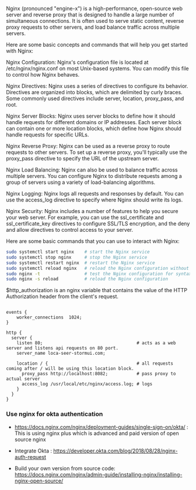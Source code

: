 Nginx (pronounced "engine-x") is a high-performance, open-source web server and reverse proxy that is designed to handle a large number of simultaneous connections. It is often used to serve static content, reverse proxy requests to other servers, and load balance traffic across multiple servers.

Here are some basic concepts and commands that will help you get started with Nginx:

Nginx Configuration: Nginx's configuration file is located at /etc/nginx/nginx.conf on most Unix-based systems. You can modify this file to control how Nginx behaves.

Nginx Directives: Nginx uses a series of directives to configure its behavior. Directives are organized into blocks, which are delimited by curly braces. Some commonly used directives include server, location, proxy_pass, and root.

Nginx Server Blocks: Nginx uses server blocks to define how it should handle requests for different domains or IP addresses. Each server block can contain one or more location blocks, which define how Nginx should handle requests for specific URLs.

Nginx Reverse Proxy: Nginx can be used as a reverse proxy to route requests to other servers. To set up a reverse proxy, you'll typically use the proxy_pass directive to specify the URL of the upstream server.

Nginx Load Balancing: Nginx can also be used to balance traffic across multiple servers. You can configure Nginx to distribute requests among a group of servers using a variety of load-balancing algorithms.

Nginx Logging: Nginx logs all requests and responses by default. You can use the access_log directive to specify where Nginx should write its logs.

Nginx Security: Nginx includes a number of features to help you secure your web server. For example, you can use the ssl_certificate and ssl_certificate_key directives to configure SSL/TLS encryption, and the deny and allow directives to control access to your server.

Here are some basic commands that you can use to interact with Nginx:

```bash
sudo systemctl start nginx    # start the Nginx service
sudo systemctl stop nginx     # stop the Nginx service
sudo systemctl restart nginx  # restart the Nginx service
sudo systemctl reload nginx   # reload the Nginx configuration without restarting the service
sudo nginx -t                 # test the Nginx configuration for syntax errors
sudo nginx -s reload          # reload the Nginx configuration
```

$http_authorization is an nginx variable that contains the value of the HTTP Authorization header from the client's request.

```nginx

events {
    worker_connections  1024;
}

http {
  server {
    listen 80;                                    # acts as a web server and listens api requests on 80 port.
    server_name loca-seer-stormui.com;
    
    location / {                                  # all requests coming after / will be using this location block.
      proxy_pass http://localhost:8082;           # pass proxy to actual server
      access_log /usr/local/etc/nginx/access.log; # logs
    }
  }
}
```

### Use nginx for okta authentication
- https://docs.nginx.com/nginx/deployment-guides/single-sign-on/okta/ : This is using nginx plus which is advanced and paid version of open source nginx

- Integrate Okta : https://developer.okta.com/blog/2018/08/28/nginx-auth-request

- Build your own version from source code: https://docs.nginx.com/nginx/admin-guide/installing-nginx/installing-nginx-open-source/
